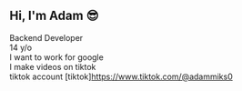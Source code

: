 ## Hi, I'm Adam 😎
 Backend Developer <br>
14 y/o <br>
I want to work for google <br>
I make videos on tiktok<br>
tiktok account [tiktok]https://www.tiktok.com/@adammiks0<br>
